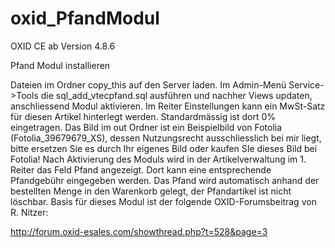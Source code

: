 oxid_PfandModul
===============

OXID CE ab Version 4.8.6

Pfand Modul installieren

Dateien im Ordner copy_this auf den Server laden.
Im Admin-Menü Service->Tools die sql_add_vtecpfand.sql ausführen und nachher Views updaten,
anschliessend Modul aktivieren. Im Reiter Einstellungen kann ein MwSt-Satz für diesen Artikel
hinterlegt werden. Standardmässig ist dort 0% eingetragen.
Das Bild im out Ordner ist ein Beispielbild von Fotolia (Fotolia_39679679_XS), dessen Nutzungsrecht
ausschliesslich bei mir liegt, bitte ersetzen Sie es durch Ihr eigenes Bild oder kaufen SIe dieses Bild bei Fotolia!
Nach Aktivierung des Moduls wird in der Artikelverwaltung im 1. Reiter das Feld Pfand angezeigt.
Dort kann eine entsprechende Pfandgebühr eingegeben werden.
Das Pfand wird automatisch anhand der bestellten Menge in den Warenkorb gelegt, der Pfandartikel
ist nicht löschbar.
Basis für dieses Modul ist der folgende OXID-Forumsbeitrag von R. Nitzer:

http://forum.oxid-esales.com/showthread.php?t=528&page=3
